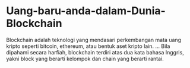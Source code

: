 # Uang-baru-anda-dalam-Dunia-Blockchain
Blockchain adalah teknologi yang mendasari perkembangan mata uang kripto seperti bitcoin, ethereum, atau bentuk aset kripto lain. ... Bila dipahami secara harfiah, blockchain terdiri atas dua kata bahasa Inggris, yakni block yang berarti kelompok dan chain yang berarti rantai.
